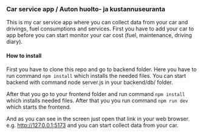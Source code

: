 ### Car service app / Auton huolto- ja kustannuseuranta

This is my car service app where you can collect data from your car and drivings, fuel consumptions and services. First you have to add your car to app before you can start monitor your car cost (fuel, maintenance, driving diary).

#### How to install

First you have to clone this repo and go to backend folder. Here you have to run command `npm install` which installs the needed files. You can start backend with command node server.js in your backend/db/ folder.

After that you go to your frontend folder and run command `npm install` which installs needed files. After that you you run command `npm run dev` which starts the frontend. 

And as you can see in the screen just open that link in your web browser. e.g. http://127.0.0.1:5173 and you can start collect data from your car.
